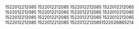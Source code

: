 1522012212085
1522012212085
1522012212085
1522012212085
1522012212085
1522012212085
1522012212085
1522012212085
1522012212085
1522012212085
1522012212085
1522012212085
1522012212085
1522012212085
15220122120851522026865214